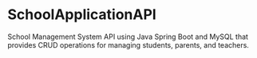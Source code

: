 # SchoolApplicationAPI
School Management System API using Java Spring Boot and MySQL that provides CRUD operations for managing students, parents, and teachers.
